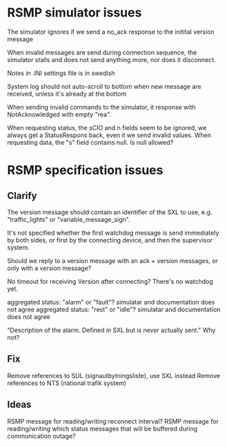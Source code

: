 
# RSMP simulator issues
The simulator ignores if we send a no_ack response to the initital version message

When invalid messages are send during connection sequence, the simulator stalls and does not send anything more, nor does it disconnect.

Notes in .INI settings file is in swedish

System log should not auto-scroll to bottom when new message are received, unless it's already at the bottom

When sending invalid commands to the simulator, it response with NotAcknowledged with empty "rea".

When requesting status, the sCIO and n fields seem to be ignored, we always get a StatusRespons back, even it we send invalid values.
When requesting data, the "s" field contains null. Is null allowed?


# RSMP specification issues
## Clarify
The version message should contain an identifier of the SXL to use, e.g. "traffic_lights" or "variable_message_sign".

It's not specified whether the first watchdog message is send immediately by both sides, or first by the connecting device, and then the supervisor system.

Should we reply to a version message with an ack + version messages, or only with a version message?

No timeout for receiving Version after connecting? There's no watchdog yet.

aggregated status: "alarm" or "fault"? simulatar and documentation does not agree
aggregated status: "rest" or "idle"? simulatar and documentation does not agree

"Description of the alarm. Defined in SXL but is never actually sent." Why not?

## Fix
Remove references to SUL (signautbytningsliste), use SXL instead
Remove references to NTS (national trafik system)

## Ideas
RSMP message for reading/writing reconnect interval?
RSMP message for reading/writing which status messages that will be buffered during communication outage?

